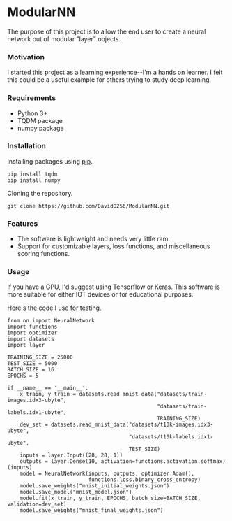 # ModularNN
The purpose of this project is to allow the end user to create a neural network out of modular "layer" objects.


### Motivation
I started this project as a learning experience--I'm a hands on learner.
I felt this could be a useful example for others trying to study deep learning. 

### Requirements
- Python 3+
- TQDM package
- numpy package


### Installation
Installing packages using [pip](https://pypi.org/project/pip/).
```
pip install tqdm
pip install numpy
```
Cloning the repository.
```
git clone https://github.com/DavidO256/ModularNN.git
```

### Features
* The software is lightweight and needs very little ram.
* Support for customizable layers, loss functions, and miscellaneous scoring functions. 

### Usage
If you have a GPU, I'd suggest using Tensorflow or Keras.
This software is more suitable for either IOT devices or for educational purposes.

Here's the code I use for testing.
```
from nn import NeuralNetwork
import functions
import optimizer
import datasets
import layer

TRAINING_SIZE = 25000
TEST_SIZE = 5000
BATCH_SIZE = 16
EPOCHS = 5

if __name__ == '__main__':
    x_train, y_train = datasets.read_mnist_data("datasets/train-images.idx3-ubyte",
                                                "datasets/train-labels.idx1-ubyte",
                                                TRAINING_SIZE)
    dev_set = datasets.read_mnist_data("datasets/t10k-images.idx3-ubyte",
                                       "datasets/t10k-labels.idx1-ubyte",
                                       TEST_SIZE)
    inputs = layer.Input((28, 28, 1))
    outputs = layer.Dense(10, activation=functions.activation.softmax)(inputs)
    model = NeuralNetwork(inputs, outputs, optimizer.Adam(),
                          functions.loss.binary_cross_entropy)
    model.save_weights("mnist_initial_weights.json")
    model.save_model("mnist_model.json")
    model.fit(x_train, y_train, EPOCHS, batch_size=BATCH_SIZE, validation=dev_set)
    model.save_weights("mnist_final_weights.json")
```
